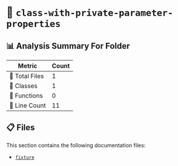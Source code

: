# 📁 `class-with-private-parameter-properties`

## 📊 Analysis Summary For Folder

| Metric | Count |
|--------|-------|
| 📁 Total Files | 1 |
| 🧱 Classes | 1 |
| 🔧 Functions | 0 |
| 🔢 Line Count | 11 |


## 📋 Files

This section contains the following documentation files:

- [`fixture`](./fixture.md)